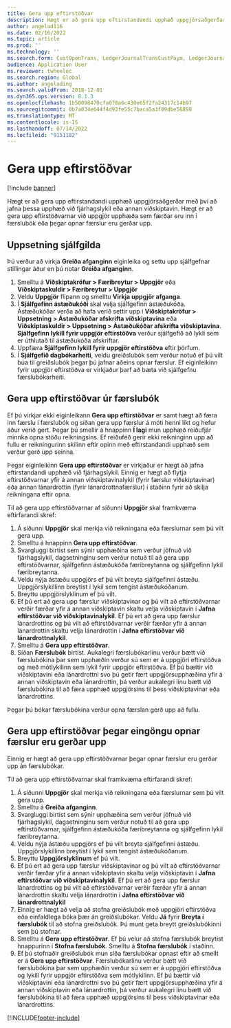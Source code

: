```yaml
---
title: Gera upp eftirstöðvar
description: Hægt er að gera upp eftirstandandi upphæð uppgjörsaðgerðar með því að jafna þessa upphæð við fjárhagslykil.
author: angelad116
ms.date: 02/16/2022
ms.topic: article
ms.prod: ''
ms.technology: ''
ms.search.form: CustOpenTrans, LedgerJournalTransCustPaym, LedgerJournalTransVendPaym, VendOpenTrans
audience: Application User
ms.reviewer: twheeloc
ms.search.region: Global
ms.author: angelading
ms.search.validFrom: 2018-12-01
ms.dyn365.ops.version: 8.1.3
ms.openlocfilehash: 1b50098470cfa070a6c430e65f2fa24317c14b97
ms.sourcegitcommit: 0b7a034e644f4d93fe55c7baca5a3f89dbe56898
ms.translationtype: MT
ms.contentlocale: is-IS
ms.lasthandoff: 07/14/2022
ms.locfileid: "9151182"
---
```

# <a name="settle-remainder"></a>Gera upp eftirstöðvar

[!include [banner](../includes/banner.md)]

Hægt er að gera upp eftirstandandi upphæð uppgjörsaðgerðar með því að jafna þessa upphæð við fjárhagslykil eða annan viðskiptavin. Hægt er að gera upp eftirstöðvarnar við uppgjör upphæða sem færðar eru inn í færslubók eða þegar opnar færslur eru gerðar upp.

## <a name="setting-up-defaults"></a>Uppsetning sjálfgilda 
Þú verður að virkja **Greiða afganginn** eiginleika og settu upp sjálfgefnar stillingar áður en þú notar **Greiða afganginn**.

1)  Smelltu á **Viðskiptakröfur > Færibreytur > Uppgjör** eða **Viðskiptaskuldir > Færibreytur > Uppgjör**
2)  Veldu **Uppgjör** flipann og smelltu **Virkja uppgjör afganga**.
3)  Í **Sjálfgefinn ástæðukóði** skal velja sjálfgefinn ástæðukóða. Ástæðukóðar verða að hafa verið settir upp í **Viðskiptakröfur > Uppsetning > Ástæðukóðar afskrifta viðskiptavina** eða **Viðskiptaskuldir > Uppsetning > Ástæðukóðar afskrifta viðskiptavina**. **Sjálfgefinn lykill fyrir uppgjör eftirstöðva** verður sjálfgefið að lykli sem er úthlutað til ástæðukóða afskriftar.
3)  Uppfæra **Sjálfgefinn lykill fyrir uppgjör eftirstöðva** eftir þörfum.
4)  Í **Sjálfgefið dagbókarheiti**, veldu greiðslubók sem verður notuð ef þú vilt búa til greiðslubók þegar þú jafnar aðeins opnar færslur. Ef eiginleikinn fyrir uppgjör eftirstöðva er virkjaður þarf að bæta við sjálfgefnu færslubókarheiti.

## <a name="settle-remainder-from-a-journal"></a>Gera upp eftirstöðvar úr færslubók
Ef þú virkjar ekki eiginleikann **Gera upp eftirstöðvar** er samt hægt að færa inn færslu í færslubók og síðan gera upp færslur á móti henni líkt og hefur áður verið gert. Þegar þú smellir á hnappinn **Í lagi** mun upphæð reiðufjár minnka opna stöðu reikningsins. Ef reiðuféð gerir ekki reikninginn upp að fullu er reikningurinn skilinn eftir opinn með eftirstandandi upphæð sem verður gerð upp seinna.

Þegar eiginleikinn **Gera upp eftirstöðvar** er virkjaður er hægt að jafna eftirstandandi upphæð við fjárhagslykil. Einnig er hægt að flytja eftirstöðvarnar yfir á annan viðskiptavinalykil (fyrir færslur viðskiptavinar) eða annan lánardrottin (fyrir lánardrottnafærslur) í staðinn fyrir að skilja reikningana eftir opna. 

Til að gera upp eftirstöðvarnar af síðunni **Uppgjör** skal framkvæma eftirfarandi skref:

1)  Á síðunni **Uppgjör** skal merkja við reikningana eða færslurnar sem þú vilt gera upp.
2)  Smelltu á hnappinn **Gera upp eftirstöðvar**.
3)  Svargluggi birtist sem sýnir upphæðina sem verður jöfnuð við fjárhagslykil, dagsetninginu sem verður notuð til að gera upp eftirstöðvarnar, sjálfgefinn ástæðukóða færibreytanna og sjálfgefinn lykil færibreytanna. 
4)  Veldu nýja ástæðu uppgjörs ef þú vilt breyta sjálfgefinni ástæðu. Uppgjörslykillinn breytist í lykil sem tengist ástæðukóðanum.
5)  Breyttu uppgjörslyklinum ef þú vilt.
6)  Ef þú ert að gera upp færslur viðskiptavinar og þú vilt að eftirstöðvarnar verðir færðar yfir á annan viðskiptavin skaltu velja viðskiptavin í **Jafna eftirstöðvar við viðskiptavinalykil**. Ef þú ert að gera upp færslur lánardrottins og þú vilt að eftirstöðvarnar verðir færðar yfir á annan lánardrottin skaltu velja lánardrottin í **Jafna eftirstöðvar við lánardrottnalykil**.
6)  Smelltu á **Gera upp eftirstöðvar**.
7)  Síðan **Færslubók** birtist. Aukalegri færslubókarlínu verður bætt við færslubókina þar sem upphæðin verður sú sem er á uppgjöri eftirstöðva og með mótlykilinn sem lykil fyrir uppgjör eftirstöðva. Ef þú bættir við viðskiptavini eða lánardrottni svo þú getir fært uppgjörsupphæðina yfir á annan viðskiptavin eða lánardrottin, þá verður aukalegri línu bætt við færslubókina til að færa upphæð uppgjörsins til þess viðskiptavinar eða lánardrottins.

Þegar þú bókar færslubókina verður opna færslan gerð upp að fullu. 

## <a name="settle-remainder-when-you-are-only-settling-open-transactions"></a>Gera upp eftirstöðvar þegar eingöngu opnar færslur eru gerðar upp
Einnig er hægt að gera upp eftirstöðvarnar þegar opnar færslur eru gerðar upp án færslubókar.

Til að gera upp eftirstöðvarnar skal framkvæma eftirfarandi skref:

1)  Á síðunni **Uppgjör** skal merkja við reikningana eða færslurnar sem þú vilt gera upp.
2)  Smelltu á **Greiða afganginn**.
3)  Svargluggi birtist sem sýnir upphæðina sem verður jöfnuð við fjárhagslykil, dagsetninginu sem verður notuð til að gera upp eftirstöðvarnar, sjálfgefinn ástæðukóða færibreytanna og sjálfgefinn lykil færibreytanna. 
4)  Veldu nýja ástæðu uppgjörs ef þú vilt breyta sjálfgefinni ástæðu. Uppgjörslykillinn breytist í lykil sem tengist ástæðukóðanum.
5)  Breyttu **Uppgjörslyklinum** ef þú vilt.
6)  Ef þú ert að gera upp færslur viðskiptavinar og þú vilt að eftirstöðvarnar verðir færðar yfir á annan viðskiptavin skaltu velja viðskiptavin í **Jafna eftirstöðvar við viðskiptavinalykil**. Ef þú ert að gera upp færslur lánardrottins og þú vilt að eftirstöðvarnar verðir færðar yfir á annan lánardrottin skaltu velja lánardrottin í **Jafna eftirstöðvar við lánardrottnalykil**
7)  Einnig er hægt að velja að stofna greiðslubók með uppgjöri eftirstöðva eða einfaldlega bóka þær án greiðslubókar. Veldu **Já** fyrir **Breyta í færslubók** til að stofna greiðslubók. Þú munt geta breytt greiðslubókinni sem þú stofnar.
8)  Smelltu á **Gera upp eftirstöðvar**. Ef þú velur að stofna færslubók breytist hnappurinn í **Stofna færslubók**. Smelltu á **Stofna færslubók** í staðinn.
9)  Ef þú stofnaðir greiðslubók mun síða færslubókar opnast eftir að smellt er á **Gera upp eftirstöðvar**. Færslubókarlínu verður bætt við færslubókina þar sem upphæðin verður sú sem er á uppgjöri eftirstöðva og lykill fyrir uppgjör eftirstöðva sem mótlykilinn. Ef þú bættir við viðskiptavini eða lánardrottni svo þú getir fært uppgjörsupphæðina yfir á annan viðskiptavin eða lánardrottin, þá verður aukalegri línu bætt við færslubókina til að færa upphæð uppgjörsins til þess viðskiptavinar eða lánardrottins.


[!INCLUDE[footer-include](../../includes/footer-banner.md)]
